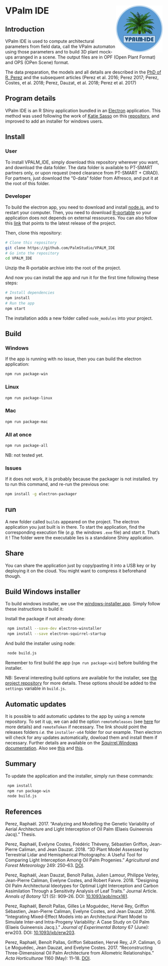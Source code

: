 
<!-- README.md is generated from README.Rmd. Please edit that file -->

# VPalm IDE<img src="www/logo.png" alt="logo" width="150" align="right" />

## Introduction

VPalm IDE is used to compute architectural parameters from field data,
call the VPalm automaton using those parameters and to build 3D plant
mock-ups arranged in a scene. The output files are in OPF (Open Plant
Format) and OPS (OPen Scene) format.

The data preparation, the models and all details are described in the
[PhD of R.
Perez](https://www.researchgate.net/publication/318351549_Analyzing_and_modelling_the_genetic_variability_of_aerial_architecture_and_light_interception_of_the_oil_palm_Elaeis_guineensis_Jacq?_sg=KZ3K7bz0sNnV3iRwaYehauoZ0rn6Lc0MDO3O3tyXR-j9QzT4ODe9zb6ySgPOAXzoJhHXloiAo7CA5SYE8TsD7dd3SldfET7k8Iy-CuKf.cKm7AfKFCz6-jBiO4jl27VWnrz_HvA_KI0RNwUQgIQfQzoL2Dj9HLol3pv95Qb9vzkq7AoICAb4IH77DV3rgAQ)
and the subsequent articles (Perez et al. 2016; Perez 2017; Perez,
Costes, et al. 2018; Perez, Dauzat, et al. 2018; Perez et al. 2017)

## Program details

VPalm IDE is an R Shiny application bundled in an
[Electron](https://electronjs.org/) application. This method was used
following the work of [Katie Sasso](https://github.com/ksasso) on this
[repository](https://github.com/ksasso/Electron_ShinyApp_Deployment),
and improved to add an installer for windows users.

## Install

### User

To install VPALM\_IDE, simply download this repository wherever you
want, and download the data folder. The data folder is available to
PT-SMART partners only, or upon request (need clearance from PT-SMART +
CIRAD). For partners, just download the “0-data” folder from Alfresco,
and put it at the root of this folder.

### Developer

To build the electron app, you need to download and install
[node.js](https://nodejs.org/en/download/), and to restart your
computer. Then, you need to download [R-portable]() so your application
does not depends on external ressources. You can also follow this
[link](https://sourceforge.net/projects/rportable/files/latest/download)
that points to the latest release of the project.

Then, clone this repository:

``` bash
# Clone this repository
git clone https://github.com/PalmStudio/VPALM_IDE
# Go into the repository
cd VPALM_IDE
```

Unzip the R-portable archive into the root of the project.

And now you can install the app and run it for the first time following
these steps:

``` bash
# Install dependencies
npm install
# Run the app
npm start
```

The installation adds a new folder called `node_modules` into your
project.

## Build

### Windows

If the app is running with no issue, then you can build the electron
application:

``` bash
npm run package-win
```

### Linux

``` bash
npm run package-linux
```

### Mac

``` bash
npm run package-mac
```

### All at once

``` bash
npm run package-all
```

NB: not tested yet.

### Issues

If it does not work, it is probably because the packager is not
installed. try to run this command, and re-run the previous one:

``` bash
npm install -g electron-packager
```

## run

A new folder called `builds` appeared on the project. The electron
application you just built is in there. To start the application, find
the corresponding execution file (*e.g.* the windows `.exe` file) and
start it. That’s it ! The folder were the executable lies is a
standalone Shiny application.

## Share

You can share the application just by copy/pasting it into a USB key or
by deploying it on the cloud. You might want to compress it beforehand
though.

## Build Windows installer

To build windows installer, we use the [windows-installer
app](https://github.com/electron/windows-installer). Simply follow these
instructions to build it:

Install the package if not already done:

``` bash
 npm install --save-dev electron-winstaller
 npm install --save electron-squirrel-startup
```

And build the installer using node:

``` bash
 node build.js
```

Remember to first build the app (`npm run package-win`) before building
the installer.

NB: Several interesting build options are available for the installer,
see [the project
repository](https://github.com/electron/windows-installer) for more
details. These options should be added to the `settings` variable in
`build.js`.

## Automatic updates

It is possible to add automatic updates to the app by using a remote
repository. To set it up, we can add the option `remoteReleases` (see
[here](https://github.com/electron/windows-installer) for more details)
and `remoteToken` if necessary. The link should point the releases
folders *i.e.* the `installer-x64` folder for our example. Then electron
will check for any updates automatically, dowload them and install them
if necessary. Further details are available on the [Squirrel.Windows
documentation](https://github.com/Squirrel/Squirrel.Windows/blob/master/docs/readme.md).
Also see
[this](https://stackoverflow.com/questions/42749972/how-to-make-a-simple-updater-for-electron-application)
and
[this](https://gist.github.com/Slauta/5b2bcf9fa1f6f6a9443aa6b447bcae05).

## Summary

To update the application and the installer, simply run these commands:

``` bash
 npm install
 npm run package-win
 node build.js
```

## References

Perez, Raphaël. 2017. “Analyzing and Modelling the Genetic Variability
of Aerial Architecture and Light Interception of Oil Palm (Elaeis
Guineensis Jacq).” Thesis.

Perez, Raphaël, Evelyne Costes, Frédéric Théveny, Sébastien Griffon,
Jean-Pierre Caliman, and Jean Dauzat. 2018. “3D Plant Model Assessed by
Terrestrial Lidar and Hemispherical Photographs: A Useful Tool for
Comparing Light Interception Among Oil Palm Progenies.” *Agricultural
and Forest Meteorology* 249: 250–63.
[DOI](https://doi.org/https://doi.org/10.1016/j.agrformet.2017.11.008).

Perez, Raphaël, Jean Dauzat, Benoît Pallas, Julien Lamour, Philippe
Verley, Jean-Pierre Caliman, Evelyne Costes, and Robert Faivre. 2018.
“Designing Oil Palm Architectural Ideotypes for Optimal Light
Interception and Carbon Assimilation Through a Sensitivity Analysis of
Leaf Traits.” Journal Article. *Annals of Botany* 121 (5): 909–26. DOI:
[10.1093/aob/mcx161](https://doi.org/10.1093/aob/mcx161).

Perez, Raphaël, Benoît Pallas, Gilles Le Moguédec, Hervé Rey, Griffon
Sébastien, Jean-Pierre Caliman, Evelyne Costes, and Jean Dauzat. 2016.
“Integrating Mixed-Effect Models into an Architectural Plant Model to
Simulate Inter-and Intra-Progeny Variability: A Case Study on Oil Palm
(Elaeis Guineensis Jacq.).” *Journal of Experimental Botany* 67 (June):
erw203. DOI: [10.1093/jxb/erw203](https://doi.org/10.1093/jxb/erw203).

Perez, Raphaël, Benoît Pallas, Griffon Sébastien, Hervé Rey, J.P.
Caliman, G Le Moguédec, Jean Dauzat, and Evelyne Costes. 2017.
“Reconstructing Three-Dimensional Oil Palm Architecture from Allometric
Relationships.” *Acta Horticulturae* 1160 (May): 11–18.
[DOI](https://doi.org/https://doi.org/10.17660/ActaHortic.2017.1160.3).
